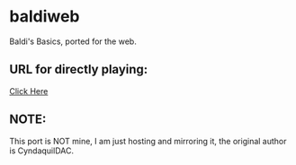 # baldiweb
Baldi's Basics, ported for the web.
## URL for directly playing:
[Click Here](https://cozmo.thedev.id)

## NOTE:
This port is NOT mine, I am just hosting and mirroring it, the original author is CyndaquilDAC.
